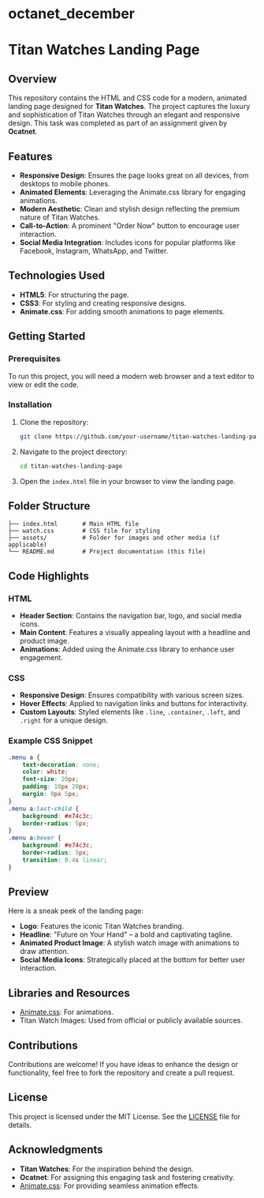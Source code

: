 # octanet_december
# Titan Watches Landing Page

## Overview
This repository contains the HTML and CSS code for a modern, animated landing page designed for **Titan Watches**. The project captures the luxury and sophistication of Titan Watches through an elegant and responsive design. This task was completed as part of an assignment given by **Ocatnet**.

## Features
- **Responsive Design**: Ensures the page looks great on all devices, from desktops to mobile phones.
- **Animated Elements**: Leveraging the Animate.css library for engaging animations.
- **Modern Aesthetic**: Clean and stylish design reflecting the premium nature of Titan Watches.
- **Call-to-Action**: A prominent "Order Now" button to encourage user interaction.
- **Social Media Integration**: Includes icons for popular platforms like Facebook, Instagram, WhatsApp, and Twitter.

## Technologies Used
- **HTML5**: For structuring the page.
- **CSS3**: For styling and creating responsive designs.
- **Animate.css**: For adding smooth animations to page elements.

## Getting Started
### Prerequisites
To run this project, you will need a modern web browser and a text editor to view or edit the code.

### Installation
1. Clone the repository:
   ```bash
   git clone https://github.com/your-username/titan-watches-landing-page.git
   ```
2. Navigate to the project directory:
   ```bash
   cd titan-watches-landing-page
   ```
3. Open the `index.html` file in your browser to view the landing page.

## Folder Structure
```
├── index.html       # Main HTML file
├── watch.css        # CSS file for styling
├── assets/          # Folder for images and other media (if applicable)
└── README.md        # Project documentation (this file)
```

## Code Highlights
### HTML
- **Header Section**: Contains the navigation bar, logo, and social media icons.
- **Main Content**: Features a visually appealing layout with a headline and product image.
- **Animations**: Added using the Animate.css library to enhance user engagement.

### CSS
- **Responsive Design**: Ensures compatibility with various screen sizes.
- **Hover Effects**: Applied to navigation links and buttons for interactivity.
- **Custom Layouts**: Styled elements like `.line`, `.container`, `.left`, and `.right` for a unique design.

### Example CSS Snippet
```css
.menu a {
    text-decoration: none;
    color: white;
    font-size: 20px;
    padding: 10px 20px;
    margin: 0px 5px;
}
.menu a:last-child {
    background: #e74c3c;
    border-radius: 5px;
}
.menu a:hover {
    background: #e74c3c;
    border-radius: 5px;
    transition: 0.4s linear;
}
```

## Preview
Here is a sneak peek of the landing page:

- **Logo**: Features the iconic Titan Watches branding.
- **Headline**: "Future on Your Hand" – a bold and captivating tagline.
- **Animated Product Image**: A stylish watch image with animations to draw attention.
- **Social Media Icons**: Strategically placed at the bottom for better user interaction.

## Libraries and Resources
- [Animate.css](https://animate.style/): For animations.
- Titan Watch Images: Used from official or publicly available sources.

## Contributions
Contributions are welcome! If you have ideas to enhance the design or functionality, feel free to fork the repository and create a pull request.

## License
This project is licensed under the MIT License. See the [LICENSE](LICENSE) file for details.

## Acknowledgments
- **Titan Watches**: For the inspiration behind the design.
- **Ocatnet**: For assigning this engaging task and fostering creativity.
- [Animate.css](https://animate.style/): For providing seamless animation effects.
